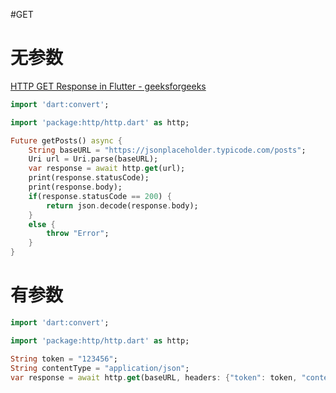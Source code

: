 #GET
# 无参数

[HTTP GET Response in Flutter - geeksforgeeks](https://www.geeksforgeeks.org/http-get-response-in-flutter/)

```dart
import 'dart:convert';

import 'package:http/http.dart' as http;

Future getPosts() async {
	String baseURL = "https://jsonplaceholder.typicode.com/posts";
	Uri url = Uri.parse(baseURL);
	var response = await http.get(url);
	print(response.statusCode);
	print(response.body);
	if(response.statusCode == 200) {
		return json.decode(response.body);
	}
	else {
		throw "Error";
	}
}
```

# 有参数

```dart
import 'dart:convert';

import 'package:http/http.dart' as http;

String token = "123456";
String contentType = "application/json";
var response = await http.get(baseURL, headers: {"token": token, "content-type": contentType});
```